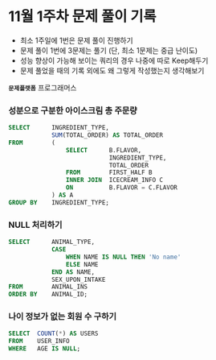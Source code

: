 # 11월 1주차 문제 풀이 기록

- 최소 1주일에 1번은 문제 풀이 진행하기
- 문제 풀이 1번에 3문제는 풀기 (단, 최소 1문제는 중급 난이도)
- 성능 향상이 가능해 보이는 쿼리의 경우 나중에 따로 Keep해두기
- 문제 풀었을 때의 기록 외에도 왜 그렇게 작성했는지 생각해보기

**`문제플랫폼`** 프로그래머스

### 성분으로 구분한 아이스크림 총 주문량

```sql
SELECT      INGREDIENT_TYPE,
            SUM(TOTAL_ORDER) AS TOTAL_ORDER
FROM        (
                SELECT      B.FLAVOR,
                            INGREDIENT_TYPE,
                            TOTAL_ORDER
                FROM        FIRST_HALF B
                INNER JOIN  ICECREAM_INFO C 
                ON          B.FLAVOR = C.FLAVOR
            ) AS A
GROUP BY    INGREDIENT_TYPE;
```

### NULL 처리하기

```sql
SELECT      ANIMAL_TYPE,
            CASE 
                WHEN NAME IS NULL THEN 'No name'
                ELSE NAME
            END AS NAME,
            SEX_UPON_INTAKE        
FROM        ANIMAL_INS
ORDER BY    ANIMAL_ID;
```

### 나이 정보가 없는 회원 수 구하기

```sql
SELECT  COUNT(*) AS USERS
FROM    USER_INFO
WHERE   AGE IS NULL;
```